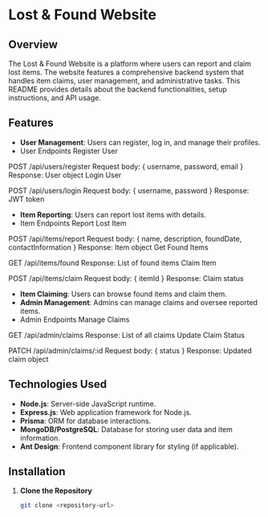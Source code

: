# Lost & Found Website

## Overview

The Lost & Found Website is a platform where users can report and claim lost items. The website features a comprehensive backend system that handles item claims, user management, and administrative tasks. This README provides details about the backend functionalities, setup instructions, and API usage.

## Features

- **User Management**: Users can register, log in, and manage their profiles.
- User Endpoints
Register User

POST /api/users/register
Request body: { username, password, email }
Response: User object
Login User

POST /api/users/login
Request body: { username, password }
Response: JWT token
- **Item Reporting**: Users can report lost items with details.
- Item Endpoints
Report Lost Item

POST /api/items/report
Request body: { name, description, foundDate, contactInformation }
Response: Item object
Get Found Items

GET /api/items/found
Response: List of found items
Claim Item

POST /api/items/claim
Request body: { itemId }
Response: Claim status
- **Item Claiming**: Users can browse found items and claim them.
- **Admin Management**: Admins can manage claims and oversee reported items.
- Admin Endpoints
Manage Claims

GET /api/admin/claims
Response: List of all claims
Update Claim Status

PATCH /api/admin/claims/:id
Request body: { status }
Response: Updated claim object

## Technologies Used

- **Node.js**: Server-side JavaScript runtime.
- **Express.js**: Web application framework for Node.js.
- **Prisma**: ORM for database interactions.
- **MongoDB/PostgreSQL**: Database for storing user data and item information.
- **Ant Design**: Frontend component library for styling (if applicable).

## Installation

1. **Clone the Repository**

   ```bash
   git clone <repository-url>

